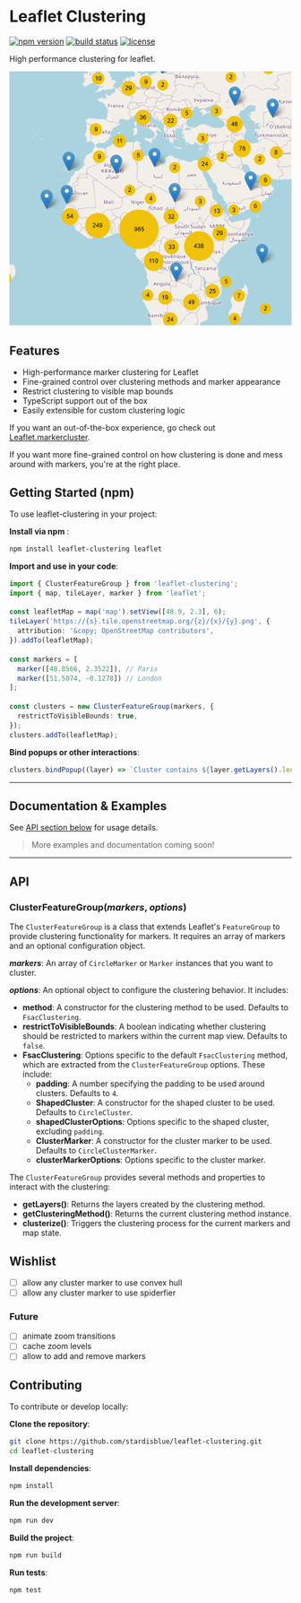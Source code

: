 # Leaflet Clustering

[![npm version](https://img.shields.io/npm/v/leaflet-clustering.svg)](https://www.npmjs.com/package/leaflet-clustering)
[![build status](https://github.com/stardisblue/leaflet-clustering/actions/workflows/publish.yml/badge.svg)](https://github.com/stardisblue/leaflet-clustering/actions)
[![license](https://img.shields.io/github/license/stardisblue/leaflet-clustering)](LICENSE)

High performance clustering for leaflet.

![cluster map example](example/map.png)

## Features

- High-performance marker clustering for Leaflet
- Fine-grained control over clustering methods and marker appearance
- Restrict clustering to visible map bounds
- TypeScript support out of the box
- Easily extensible for custom clustering logic

If you want an out-of-the-box experience, go check out [Leaflet.markercluster](https://github.com/Leaflet/Leaflet.markercluster).

If you want more fine-grained control on how clustering is done and mess around with markers, you're at the right place.

## Getting Started (npm)

To use leaflet-clustering in your project:

**Install via npm** :

```bash
npm install leaflet-clustering leaflet
```

**Import and use in your code**:

```typescript
import { ClusterFeatureGroup } from 'leaflet-clustering';
import { map, tileLayer, marker } from 'leaflet';

const leafletMap = map('map').setView([48.9, 2.3], 6);
tileLayer('https://{s}.tile.openstreetmap.org/{z}/{x}/{y}.png', {
  attribution: '&copy; OpenStreetMap contributors',
}).addTo(leafletMap);

const markers = [
  marker([48.8566, 2.3522]), // Paris
  marker([51.5074, -0.1278]) // London
];

const clusters = new ClusterFeatureGroup(markers, {
  restrictToVisibleBounds: true,
});
clusters.addTo(leafletMap);
```

**Bind popups or other interactions**:

```typescript
clusters.bindPopup((layer) => `Cluster contains ${layer.getLayers().length} markers`);
```

---

## Documentation & Examples

See [API section below](#api) for usage details.

> More examples and documentation coming soon!

---

## API

### ClusterFeatureGroup(_markers_, _options_)

The `ClusterFeatureGroup` is a class that extends Leaflet's `FeatureGroup` to provide clustering functionality for markers. It requires an array of markers and an optional configuration object.

**_markers_**: An array of `CircleMarker` or `Marker` instances that you want to cluster.

**_options_**: An optional object to configure the clustering behavior. It includes:

- **method**: A constructor for the clustering method to be used. Defaults to `FsacClustering`.
- **restrictToVisibleBounds**: A boolean indicating whether clustering should be restricted to markers within the current map view. Defaults to `false`.
- **FsacClustering**: Options specific to the default `FsacClustering` method, which are extracted from the `ClusterFeatureGroup` options. These include:
    - **padding**: A number specifying the padding to be used around clusters. Defaults to `4`.
    - **ShapedCluster**: A constructor for the shaped cluster to be used. Defaults to `CircleCluster`.
    - **shapedClusterOptions**: Options specific to the shaped cluster, excluding `padding`.
    - **ClusterMarker**: A constructor for the cluster marker to be used. Defaults to `CircleClusterMarker`.
    - **clusterMarkerOptions**: Options specific to the cluster marker.

The `ClusterFeatureGroup` provides several methods and properties to interact with the clustering:

- **getLayers()**: Returns the layers created by the clustering method.
- **getClusteringMethod()**: Returns the current clustering method instance.
- **clusterize()**: Triggers the clustering process for the current markers and map state.

## Wishlist

- [ ] allow any cluster marker to use convex hull
- [ ] allow any cluster marker to use spiderfier

### Future

- [ ] animate zoom transitions
- [ ] cache zoom levels
- [ ] allow to add and remove markers

## Contributing

To contribute or develop locally:

**Clone the repository**:
```bash
git clone https://github.com/stardisblue/leaflet-clustering.git
cd leaflet-clustering
```

**Install dependencies**:
```bash
npm install
```

**Run the development server**:
```bash
npm run dev
```

**Build the project**:
```bash
npm run build
```

**Run tests**:
```bash
npm test
```
